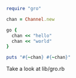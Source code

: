 ```ruby
require "gro"

chan = Channel.new

go {
  chan << "hello"
  chan << "world"
}

puts "#{~chan} #{~chan}"
```

Take a look at lib/gro.rb
